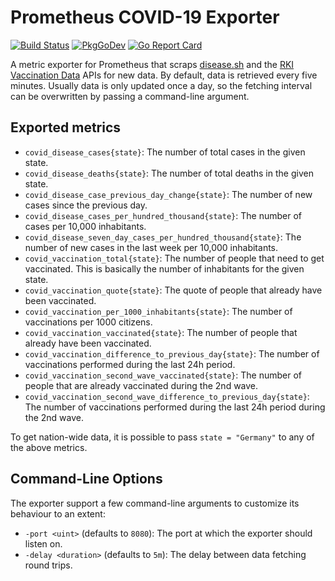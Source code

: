 # Prometheus COVID-19 Exporter

[![Build Status](https://img.shields.io/github/workflow/status/jangraefen/prometheus-covid-exporter/Build?logo=GitHub)](https://github.com/jangraefen/prometheus-covid-exporter/actions?query=workflow:Build)
[![PkgGoDev](https://pkg.go.dev/badge/mod/github.com/jangraefen/prometheus-covid-exporter)](https://pkg.go.dev/mod/github.com/jangraefen/prometheus-covid-exporter)
[![Go Report Card](https://goreportcard.com/badge/github.com/jangraefen/prometheus-covid-exporter)](https://goreportcard.com/report/github.com/jangraefen/prometheus-covid-exporter)

A metric exporter for Prometheus that scraps [disease.sh](https://disease.sh) and
the [RKI Vaccination Data](https://rki-vaccination-data.vercel.app) APIs for new data. By default, data is retrieved
every five minutes. Usually data is only updated once a day, so the fetching interval can be overwritten by passing a
command-line argument.

## Exported metrics

- `covid_disease_cases{state}`: The number of total cases in the given state.
- `covid_disease_deaths{state}`: The number of total deaths in the given state.
- `covid_disease_case_previous_day_change{state}`: The number of new cases since the previous day.
- `covid_disease_cases_per_hundred_thousand{state}`: The number of cases per 10,000 inhabitants.
- `covid_disease_seven_day_cases_per_hundred_thousand{state}`: The number of new cases in the last week per 10,000
  inhabitants.
- `covid_vaccination_total{state}`: The number of people that need to get vaccinated. This is basically the number of
  inhabitants for the given state.
- `covid_vaccination_quote{state}`: The quote of people that already have been vaccinated.
- `covid_vaccination_per_1000_inhabitants{state}`: The number of vaccinations per 1000 citizens.
- `covid_vaccination_vaccinated{state}`: The number of people that already have been vaccinated.
- `covid_vaccination_difference_to_previous_day{state}`: The number of vaccinations performed during the last 24h
  period.
- `covid_vaccination_second_wave_vaccinated{state}`: The number of people that are already vaccinated during the 2nd
  wave.
- `covid_vaccination_second_wave_difference_to_previous_day{state}`: The number of vaccinations performed during the
  last 24h period during the 2nd wave.

To get nation-wide data, it is possible to pass `state = "Germany"` to any of the above metrics.

## Command-Line Options

The exporter support a few command-line arguments to customize its behaviour to an extent:

- `-port <uint>` (defaults to `8080`): The port at which the exporter should listen on.
- `-delay <duration>` (defaults to `5m`): The delay between data fetching round trips.
